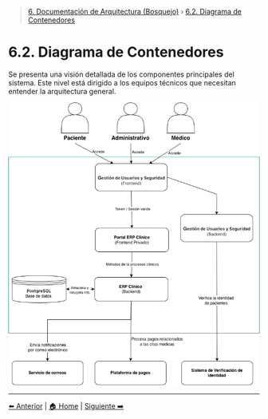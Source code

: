> [6. Documentación de Arquitectura (Bosquejo)](../6.md) › [6.2. Diagrama de Contenedores](6.2.md)

# 6.2. Diagrama de Contenedores

Se presenta una visión detallada de los componentes principales del sistema. Este nivel está dirigido a los equipos técnicos que necesitan entender la arquitectura general.

![Diagrama de contenedores](DiagramaContenedor.png)


---

[⬅️ Anterior](../6.1/6.1.md) | [🏠 Home](../../README.md) | [Siguiente ➡️](../6.3/6.3.md)